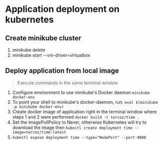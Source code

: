 # Application deployment on kubernetes

## Create minikube cluster
1. minikube delete
2. minikube start --vm-driver=virtualbox

## Deploy application from local image
> Execute commands in the same terminal window
1. Configure environment to use minikube's Docker daemon `minikube docker-env`
2. To point your shell to minikube's docker-daemon, run: `eval $(minikube -p minikube docker-env)`
3. Create docker image of application right in the terminal window where steps 1 and 2 were performed `docker build -t tercoz/time .
   `
4. Set the imagePullPolicy to Never, otherwise Kubernetes will try to download the image then `kubectl create deployment time --image=tercoz/time:latest`
5. `kubectl expose deployment time --type="NodePort" --port 8080`
